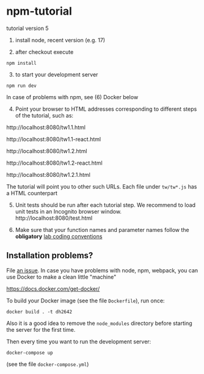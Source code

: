 # npm-tutorial
tutorial version 5

1. install node, recent version (e.g. 17)

2. after checkout execute
```
npm install
```
3. to start your development server
```
npm run dev
```

In case of problems with npm, see (6) Docker below

4. Point your browser to HTML addresses corresponding to different steps of the tutorial, such as:

http://localhost:8080/tw1.1.html

http://localhost:8080/tw1.1-react.html

http://localhost:8080/tw1.2.html

http://localhost:8080/tw1.2-react.html

http://localhost:8080/tw1.2.1.html

The tutorial will point you to other such URLs. Each file under `tw/tw*.js` has a HTML counterpart

5. Unit tests should be run after each tutorial step. We recommend to load unit tests in an Incognito browser window.
http://localhost:8080/test.html

6. Make sure that your function names and parameter names follow the **obligatory** [lab coding conventions](https://docs.google.com/presentation/d/1CtxiAG9mJ6kslSl6psBBlVDafFD4b2Rh2G7ft1GQ08o/edit#slide=id.g17644a78da5_0_174)

## Installation problems?
File [an issue](https://gits-15.sys.kth.se/iprog/issues).
In case you have problems with node, npm, webpack, you can use Docker to make a clean little "machine"

https://docs.docker.com/get-docker/

To build your Docker image (see the file `Dockerfile`), run once:
```
docker build . -t dh2642
```

Also it is a good idea to remove the `node_modules` directory before starting the server for the first time.

Then every time you want to run the development server:

```
docker-compose up
```
(see the file `docker-compose.yml`) 
